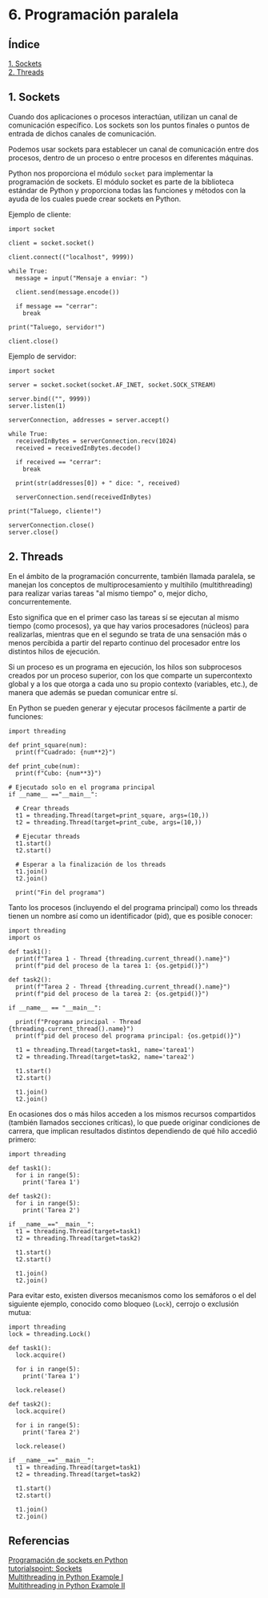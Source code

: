 # 6. Programación paralela

## Índice

[1. Sockets](#1-sockets)  
[2. Threads](#2-threads)

## 1. Sockets

Cuando dos aplicaciones o procesos interactúan, utilizan un canal de comunicación específico. Los sockets son los puntos finales o puntos de entrada de dichos canales de comunicación.

Podemos usar sockets para establecer un canal de comunicación entre dos procesos, dentro de un proceso o entre procesos en diferentes máquinas.

Python nos proporciona el módulo `socket` para implementar la programación de sockets. El módulo socket es parte de la biblioteca estándar de Python y proporciona todas las funciones y métodos con la ayuda de los cuales puede crear sockets en Python.

Ejemplo de cliente:

    import socket

    client = socket.socket()

    client.connect(("localhost", 9999))

    while True:
      message = input("Mensaje a enviar: ")

      client.send(message.encode())

      if message == "cerrar":
        break

    print("Taluego, servidor!")

    client.close()

Ejemplo de servidor:

    import socket

    server = socket.socket(socket.AF_INET, socket.SOCK_STREAM)

    server.bind(("", 9999))
    server.listen(1)

    serverConnection, addresses = server.accept()

    while True:
      receivedInBytes = serverConnection.recv(1024)
      received = receivedInBytes.decode()

      if received == "cerrar":
        break

      print(str(addresses[0]) + " dice: ", received)

      serverConnection.send(receivedInBytes)

    print("Taluego, cliente!")

    serverConnection.close()
    server.close()

## 2. Threads

En el ámbito de la programación concurrente, también llamada paralela, se manejan los conceptos de multiprocesamiento y multihilo (multithreading) para realizar varias tareas "al mismo tiempo" o, mejor dicho, concurrentemente.

Esto significa que en el primer caso las tareas sí se ejecutan al mismo tiempo (como procesos), ya que hay varios procesadores (núcleos) para realizarlas, mientras que en el segundo se trata de una sensación más o menos percibida a partir del reparto continuo del procesador entre los distintos hilos de ejecución.

Si un proceso es un programa en ejecución, los hilos son subprocesos creados por un proceso superior, con los que comparte un supercontexto global y a los que otorga a cada uno su propio contexto (variables, etc.), de manera que además se puedan comunicar entre sí.

En Python se pueden generar y ejecutar procesos fácilmente a partir de funciones:

    import threading

    def print_square(num):
      print(f"Cuadrado: {num**2}")

    def print_cube(num):
      print(f"Cubo: {num**3}")

    # Ejecutado solo en el programa principal
    if __name__ =="__main__":
      
      # Crear threads
      t1 = threading.Thread(target=print_square, args=(10,))
      t2 = threading.Thread(target=print_cube, args=(10,))

      # Ejecutar threads
      t1.start()
      t2.start()

      # Esperar a la finalización de los threads
      t1.join()
      t2.join()

      print("Fin del programa")

Tanto los procesos (incluyendo el del programa principal) como los threads tienen un nombre así como un identificador (pid), que es posible conocer:

    import threading
    import os

    def task1():
      print(f"Tarea 1 - Thread {threading.current_thread().name}")
      print(f"pid del proceso de la tarea 1: {os.getpid()}")

    def task2():
      print(f"Tarea 2 - Thread {threading.current_thread().name}")
      print(f"pid del proceso de la tarea 2: {os.getpid()}")

    if __name__ == "__main__":

      print(f"Programa principal - Thread {threading.current_thread().name}")
      print(f"pid del proceso del programa principal: {os.getpid()}")

      t1 = threading.Thread(target=task1, name='tarea1')
      t2 = threading.Thread(target=task2, name='tarea2')

      t1.start()
      t2.start()

      t1.join()
      t2.join()

En ocasiones dos o más hilos acceden a los mismos recursos compartidos (también llamados secciones críticas), lo que puede originar condiciones de carrera, que implican resultados distintos dependiendo de qué hilo accedió primero:

    import threading

    def task1():
      for i in range(5):
        print('Tarea 1')
    
    def task2():
      for i in range(5):
        print('Tarea 2')

    if __name__=="__main__":
      t1 = threading.Thread(target=task1)
      t2 = threading.Thread(target=task2)

      t1.start()
      t2.start()

      t1.join()
      t2.join()

Para evitar esto, existen diversos mecanismos como los semáforos o el del siguiente ejemplo, conocido como bloqueo (`Lock`), cerrojo o exclusión mutua:

    import threading
    lock = threading.Lock()

    def task1():
      lock.acquire()

      for i in range(5):
        print('Tarea 1')
      
      lock.release()
    
    def task2():
      lock.acquire()

      for i in range(5):
        print('Tarea 2')
      
      lock.release()

    if __name__=="__main__":
      t1 = threading.Thread(target=task1)
      t2 = threading.Thread(target=task2)

      t1.start()
      t2.start()

      t1.join()
      t2.join()

## Referencias

[Programación de sockets en Python](https://www.delftstack.com/es/howto/python/socket-programming-in-python-a-beginners-guide/)  
[tutorialspoint: Sockets](https://www.tutorialspoint.com/python_network_programming/python_sockets_programming.htm)  
[Multithreading in Python Example I](https://www.geeksforgeeks.org/multithreading-python-set-1/)  
[Multithreading in Python Example II](https://www.geeksforgeeks.org/multithreading-in-python-set-2-synchronization/)